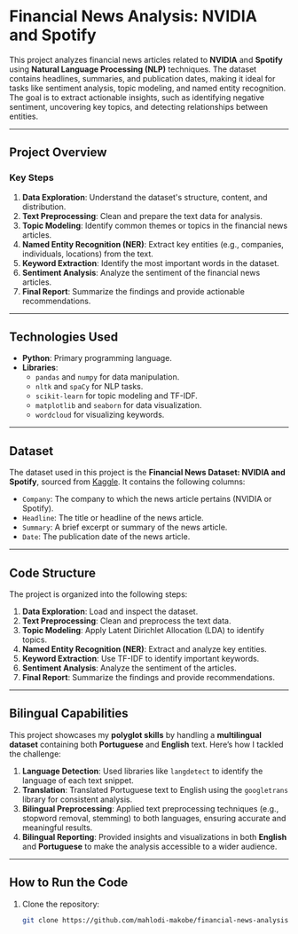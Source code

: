 # Financial News Analysis: NVIDIA and Spotify

This project analyzes financial news articles related to **NVIDIA** and **Spotify** using **Natural Language Processing (NLP)** techniques. The dataset contains headlines, summaries, and publication dates, making it ideal for tasks like sentiment analysis, topic modeling, and named entity recognition. The goal is to extract actionable insights, such as identifying negative sentiment, uncovering key topics, and detecting relationships between entities.

---

## **Project Overview**

### **Key Steps**
1. **Data Exploration**: Understand the dataset's structure, content, and distribution.
2. **Text Preprocessing**: Clean and prepare the text data for analysis.
3. **Topic Modeling**: Identify common themes or topics in the financial news articles.
4. **Named Entity Recognition (NER)**: Extract key entities (e.g., companies, individuals, locations) from the text.
5. **Keyword Extraction**: Identify the most important words in the dataset.
6. **Sentiment Analysis**: Analyze the sentiment of the financial news articles.
7. **Final Report**: Summarize the findings and provide actionable recommendations.

---

## **Technologies Used**
- **Python**: Primary programming language.
- **Libraries**:
  - `pandas` and `numpy` for data manipulation.
  - `nltk` and `spaCy` for NLP tasks.
  - `scikit-learn` for topic modeling and TF-IDF.
  - `matplotlib` and `seaborn` for data visualization.
  - `wordcloud` for visualizing keywords.

---

## **Dataset**
The dataset used in this project is the **Financial News Dataset: NVIDIA and Spotify**, sourced from [Kaggle](https://www.kaggle.com/dataset/nvidia-spotify-financial-news). It contains the following columns:
- `Company`: The company to which the news article pertains (NVIDIA or Spotify).
- `Headline`: The title or headline of the news article.
- `Summary`: A brief excerpt or summary of the news article.
- `Date`: The publication date of the news article.

---

## **Code Structure**
The project is organized into the following steps:
1. **Data Exploration**: Load and inspect the dataset.
2. **Text Preprocessing**: Clean and preprocess the text data.
3. **Topic Modeling**: Apply Latent Dirichlet Allocation (LDA) to identify topics.
4. **Named Entity Recognition (NER)**: Extract and analyze key entities.
5. **Keyword Extraction**: Use TF-IDF to identify important keywords.
6. **Sentiment Analysis**: Analyze the sentiment of the articles.
7. **Final Report**: Summarize the findings and provide recommendations.

---

## **Bilingual Capabilities**
This project showcases my **polyglot skills** by handling a **multilingual dataset** containing both **Portuguese** and **English** text. Here’s how I tackled the challenge:
1. **Language Detection**: Used libraries like `langdetect` to identify the language of each text snippet.
2. **Translation**: Translated Portuguese text to English using the `googletrans` library for consistent analysis.
3. **Bilingual Preprocessing**: Applied text preprocessing techniques (e.g., stopword removal, stemming) to both languages, ensuring accurate and meaningful results.
4. **Bilingual Reporting**: Provided insights and visualizations in both **English** and **Portuguese** to make the analysis accessible to a wider audience.

---

## **How to Run the Code**
1. Clone the repository:
   ```bash
   git clone https://github.com/mahlodi-makobe/financial-news-analysis.git
